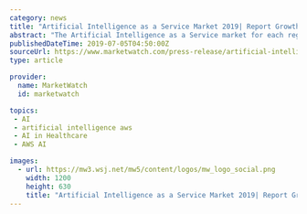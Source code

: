 ```yaml
---
category: news
title: "Artificial Intelligence as a Service Market 2019| Report Growth During by 2024 - MRE Report"
abstract: "The Artificial Intelligence as a Service market for each region is further segmented for major countries including the U.S., Canada, Germany, the U.K., France, Italy, China, India, Japan, Brazil, South Africa, and others. Competitive Rivalry AWS ..."
publishedDateTime: 2019-07-05T04:50:00Z
sourceUrl: https://www.marketwatch.com/press-release/artificial-intelligence-as-a-service-market-2019-report-growth-during-by-2024---mre-report-2019-07-05
type: article

provider:
  name: MarketWatch
  id: marketwatch

topics:
 - AI
 - artificial intelligence aws
 - AI in Healthcare
 - AWS AI

images:
  - url: https://mw3.wsj.net/mw5/content/logos/mw_logo_social.png
    width: 1200
    height: 630
    title: "Artificial Intelligence as a Service Market 2019| Report Growth During by 2024 - MRE Report"
---
```

